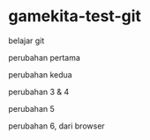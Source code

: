 # gamekita-test-git

belajar git

perubahan pertama

perubahan kedua

perubahan 3 & 4

perubahan 5

perubahan 6, dari browser
